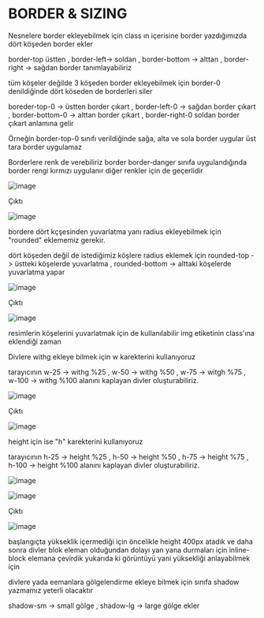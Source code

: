 <h1> BORDER & SIZING </h1> 

<p> Nesnelere border ekleyebilmek için class ın içerisine border yazdığımızda dört köşeden border ekler </p>
<p> border-top üstten , border-left-> soldan , border-bottom -> alttan , border-right -> sağdan border tanımlayabiliriz </p> 
<p> tüm köşeler değilde 3 köşeden border ekleyebilmek için border-0 denildiğinde dört köseden de borderleri siler </p>
<p> boreder-top-0 -> üstten border çıkart , border-left-0 -> sağdan border çıkart , border-bottom-0 -> alttan border çıkart , border-right-0 soldan border çıkart anlamına gelir</p>
<p> Örneğin border-top-0 sınıfı verildiğinde sağa, alta ve sola border uygular üst tara border uygulamaz</p>
<p>Borderlere renk de verebiliriz border border-danger sınıfa uygulandığında border rengi kırmızı uygulanır diğer renkler için de geçerlidir</p> 

![image](https://user-images.githubusercontent.com/86782430/155860890-7d9ea612-fab4-44ca-b84c-57345da27aca.png)

<p> Çıktı</p>

![image](https://user-images.githubusercontent.com/86782430/155860908-9828814f-88d8-4835-9019-fb87af06cd16.png)

<p>bordere dört kçşesinden yuvarlatma yanı radius ekleyebilmek için "rounded" eklememiz gerekir.</p>
<p>dört köşeden değil de istediğimiz köşlere radius eklemek için rounded-top -> üstteki köşelerde yuvarlatma , rounded-bottom -> alttaki köşelerde yuvarlatma yapar</p>

![image](https://user-images.githubusercontent.com/86782430/155861023-d4c40038-4a6e-4a17-9d2e-11e1242d2e37.png)

<p> Çıktı</p>

![image](https://user-images.githubusercontent.com/86782430/155861040-85a71faa-0a33-4759-a10d-3de7a0dca325.png) 

<p> resimlerin köşelerini yuvarlatmak için de kullanılabilir img etiketinin class'ına eklendiği zaman </p> 

<p>Divlere withg ekleye bilmek için w karekterini kullanıyoruz </p>
<p>tarayıcının w-25 -> withg %25 , w-50 -> withg %50 , w-75 -> witgh %75 , w-100 -> withg %100 alanını kaplayan divler oluşturabiliriz. </p> 

![image](https://user-images.githubusercontent.com/86782430/155861307-58ec8f20-626f-4b36-afc3-dd9f364e5cfa.png)

<p> Çıktı</p>

![image](https://user-images.githubusercontent.com/86782430/155861315-48631de6-2a33-49f8-8dda-a64105b3a646.png)

<p>height için ise "h" karekterini kullanıyoruz </p>
<p>tarayıcının h-25 -> height %25 , h-50 -> height %50 , h-75 -> height %75 , h-100 -> height %100 alanını kaplayan divler oluşturabiliriz. </p> 

![image](https://user-images.githubusercontent.com/86782430/155861533-c2ba25f5-b634-4136-b933-ca3a0fe240d3.png)

![image](https://user-images.githubusercontent.com/86782430/155861433-d9072568-c927-406b-aef8-498a54b14906.png)

<p> Çıktı</p>

![image](https://user-images.githubusercontent.com/86782430/155861447-33677fff-bd7f-49c7-bad2-046266cb6e93.png)

<p>başlangıçta yükseklik içermediği için öncelikle height 400px atadık ve daha sonra divler blok eleman olduğundan dolayı yan yana durmaları için inline-block elemana çevirdik yukarıda ki görüntüyü yani yüksekliği anlayabilmek için </p> 

<p> divlere yada eemanlara gölgelendirme ekleye bilmek için sınıfa shadow yazmamız yeterli olacaktır</p>
<p> shadow-sm -> small gölge , shadow-lg -> large gölge ekler </p> 
